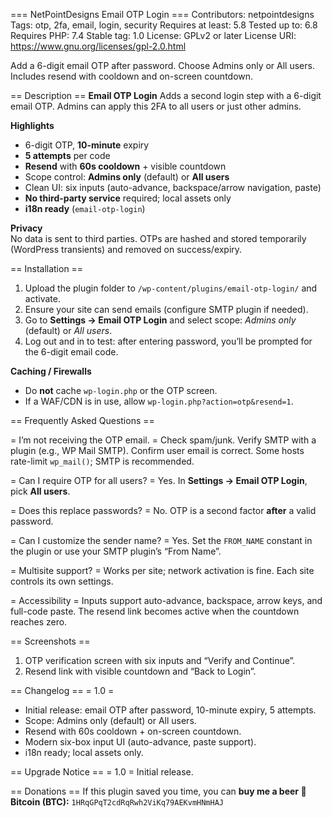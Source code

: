 === NetPointDesigns Email OTP Login ===
Contributors: netpointdesigns
Tags: otp, 2fa, email, login, security
Requires at least: 5.8
Tested up to: 6.8
Requires PHP: 7.4
Stable tag: 1.0
License: GPLv2 or later
License URI: https://www.gnu.org/licenses/gpl-2.0.html

Add a 6-digit email OTP after password. Choose Admins only or All users. Includes resend with cooldown and on-screen countdown.

== Description ==
**Email OTP Login** Adds a second login step with a 6-digit email OTP. Admins can apply this 2FA to all users or just other admins.

**Highlights**
- 6-digit OTP, **10-minute** expiry
- **5 attempts** per code
- **Resend** with **60s cooldown** + visible countdown
- Scope control: **Admins only** (default) or **All users**
- Clean UI: six inputs (auto-advance, backspace/arrow navigation, paste)
- **No third-party service** required; local assets only
- **i18n ready** (`email-otp-login`)

**Privacy**  
No data is sent to third parties. OTPs are hashed and stored temporarily (WordPress transients) and removed on success/expiry.

== Installation ==
1. Upload the plugin folder to `/wp-content/plugins/email-otp-login/` and activate.
2. Ensure your site can send emails (configure SMTP plugin if needed).
3. Go to **Settings → Email OTP Login** and select scope: *Admins only* (default) or *All users*.
4. Log out and in to test: after entering password, you’ll be prompted for the 6-digit email code.

**Caching / Firewalls**
- Do **not** cache `wp-login.php` or the OTP screen.
- If a WAF/CDN is in use, allow `wp-login.php?action=otp&resend=1`.

== Frequently Asked Questions ==

= I’m not receiving the OTP email. =
Check spam/junk. Verify SMTP with a plugin (e.g., WP Mail SMTP). Confirm user email is correct. Some hosts rate-limit `wp_mail()`; SMTP is recommended.

= Can I require OTP for all users? =
Yes. In **Settings → Email OTP Login**, pick **All users**.

= Does this replace passwords? =
No. OTP is a second factor **after** a valid password.

= Can I customize the sender name? =
Yes. Set the `FROM_NAME` constant in the plugin or use your SMTP plugin’s “From Name”.

= Multisite support? =
Works per site; network activation is fine. Each site controls its own settings.

= Accessibility =
Inputs support auto-advance, backspace, arrow keys, and full-code paste. The resend link becomes active when the countdown reaches zero.

== Screenshots ==
1. OTP verification screen with six inputs and “Verify and Continue”.
2. Resend link with visible countdown and “Back to Login”.

== Changelog ==
= 1.0 =
* Initial release: email OTP after password, 10-minute expiry, 5 attempts.
* Scope: Admins only (default) or All users.
* Resend with 60s cooldown + on-screen countdown.
* Modern six-box input UI (auto-advance, paste support).
* i18n ready; local assets only.

== Upgrade Notice ==
= 1.0 =
Initial release.

== Donations ==
If this plugin saved you time, you can **buy me a beer 🍺**  
**Bitcoin (BTC):** `1HRqGPqT2cdRqRwh2ViKq79AEKvmHNmHAJ`
